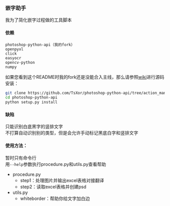 ### 嵌字助手
我为了简化嵌字过程做的工具脚本  

#### 依赖
```
photoshop-python-api（我的fork）
openpyxl
click
easyocr
opencv-python
numpy
```
如果您看到这个README时我的fork还是没能合入主线，那么请参照[wiki](https://github.com/loonghao/photoshop-python-api/wiki)进行源码安装：
```bash
git clone https://github.com/TsXor/photoshop-python-api/tree/action_manager_module_integration
cd photoshop-python-api
python setup.py install
```

#### 缺陷
只能识别白底黑字的竖排文字  
不打算自动识别别的类型，但是会允许手动标记黑底白字和竖排文字  

#### 使用方法：
暂时只有命令行  
用`--help`参数执行procedure.py和utils.py查看帮助  
- procedure.py  
	- step1：处理图片并输出excel表格对接翻译  
	- step2：读取excel表格并创建psd  
- utils.py  
	- whiteborder：帮助你给文字加白边  